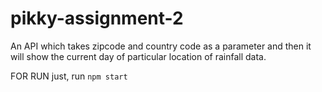# pikky-assignment-2
An API which takes zipcode and country code as a parameter and then it will show the current day of particular location of rainfall data. 

FOR RUN
just, run `npm start`
